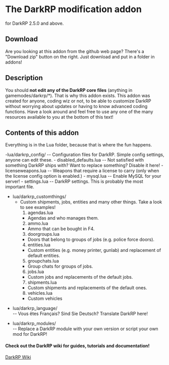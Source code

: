 The DarkRP modification addon
==================
for DarkRP 2.5.0 and above.

## Download ##
Are you looking at this addon from the github web page? There's a "Download zip" button on the right.
Just download and put in a folder in addons!

## Description ##
You should **not edit any of the DarkRP core files** (anything in gamemodes/darkrp/*). That is why this addon exists.
This addon was created for anyone, coding wiz or not, to be able to customize DarkRP without worrying about updates or having to know advanced coding functions. Have a look around and feel free to use any one of the many resources available to you at the bottom of this text!

## Contents of this addon ##
Everything is in the Lua folder, because that is where the fun happens.  

-lua/darkrp_config/        -- Configuration files for DarkRP. Simple config settings, anyone can edit these.
	- disabled_defaults.lua -- Not satisfied with something DarkRP ships with? Want to replace something? Disable it here!
	- licenseweapons.lua    -- Weapons that require a license to carry (only when the license config option is enabled.)
	- mysql.lua             -- Enable MySQL for your server!
	- settings.lua          -- DarkRP settings. This is probably the most important file.  

- lua/darkrp_customthings/  
  - Custom shipments, jobs, entities and many other things. Take a look to see examples!
	1. agendas.lua           
	  - Agendas and who manages them.
	2. ammo.lua             
	  - Ammo that can be bought in F4.
	3. doorgroups.lua        
	  - Doors that belong to groups of jobs (e.g. police force doors).
	4. entities.lua          
	  - Custom entities (e.g. money printer, gunlab) and replacement of default entities.
	5. groupchats.lua        
	  - Group chats for groups of jobs.
	6. jobs.lua              
	  - Custom jobs and replacements of the default jobs.
	7. shipments.lua         
	  - Custom shipments and replacements of the default ones.
	8. vehicles.lua          
	  - Custom vehicles  

* lua/darkrp_language/      
  -- Vous êtes Français? Sind Sie Deutsch? Translate DarkRP here!  

* lua/darkrp_modules/       
  -- Replace a DarkRP module with your own version or script your own mod for DarkRP!  

#### Check out the DarkRP wiki for guides, tutorials and documentation! ####
[DarkRP Wiki](http://wiki.darkrp.com/index.php/Main_Page)